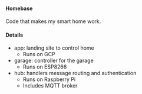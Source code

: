 #### Homebase
Code that makes my smart home work. 

#### Details

* app: landing site to control home
    * Runs on GCP
* garage: controller for the garage
    * Runs on ESP8266
* hub: handlers message routing and authentication
    * Runs on Raspberry Pi
    * Includes MQTT broker

